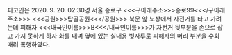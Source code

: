 피고인은 2020. 9. 20. 02:30경 서울 종로구 <<<구아래주소>>>종로99<<</구아래주소>>> <<<공원>>>탑골공원<<</공원>>> 북문 앞 노상에서 자전거를 타고 가려는데 피해자 <<<내국인이름>>>B<<</내국인이름>>>가 자전거 뒷부분을 손으로 잡고 가지 못하게 하자 화를 내며 옆에 있는 실내용 빗자루로 피해자의 머리 부분을 수회 때려 폭행하였다.